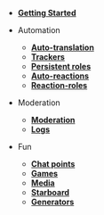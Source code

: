 - [**Getting Started**](getting-started.md)

- Automation

   - [**Auto-translation**](auto-translation.md)
   - [**Trackers**](trackers.md)
   - [**Persistent roles**](persistent-roles.md)
   - [**Auto-reactions**](auto-reactions.md)
   - [**Reaction-roles**](reaction-roles.md)

- Moderation

   - [**Moderation**](moderation.md)
   - [**Logs**](logs.md)

- Fun
   - [**Chat points**](chat-points.md)
   - [**Games**](games.md)
   - [**Media**](media.md)
   - [**Starboard**](starboard.md)
   - [**Generators**](generators.md)

<footer id="mb-footer"></footer>
